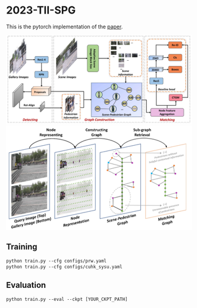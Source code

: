 # 2023-TII-SPG
This is the pytorch implementation of the [paper](https://ieeexplore.ieee.org/abstract/document/10214025/).

<img src="https://github.com/Vill-Lab/2023-TII-SPG/blob/main/imgs/SPG_framework.png" width="727">

<img src="https://github.com/Vill-Lab/2023-TII-SPG/blob/main/imgs/SPG_schematic_diagram.png" width="727">

## Training
```
python train.py --cfg configs/prw.yaml
python train.py --cfg configs/cuhk_sysu.yaml
```

## Evaluation
```
python train.py --eval --ckpt [YOUR_CKPT_PATH]
```
